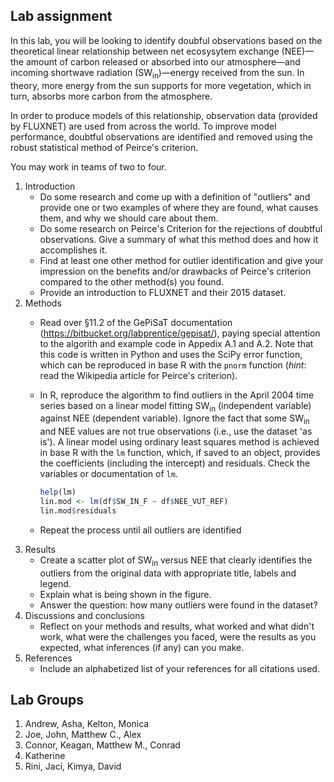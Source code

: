 ## Lab assignment

In this lab, you will be looking to identify doubful observations based on the theoretical linear relationship between net ecosysytem exchange (NEE)&mdash;the amount of carbon released or absorbed into our atmosphere&mdash;and incoming shortwave radiation (SW<sub>in</sub>)&mdash;energy received from the sun. 
In theory, more energy from the sun supports for more vegetation, which in turn, absorbs more carbon from the atmosphere.

In order to produce models of this relationship, observation data (provided by FLUXNET) are used from across the world.
To improve model performance, doubtful observations are identified and removed using the robust statistical method of Peirce's criterion.

You may work in teams of two to four.

1. Introduction
   - Do some research and come up with a definition of "outliers" and provide one or two examples of where they are found, what causes them, and why we should care about them.
   - Do some research on Peirce's Criterion for the rejections of doubtful observations.
       Give a summary of what this method does and how it accomplishes it.
   - Find at least one other method for outlier identification and give your impression on the benefits and/or drawbacks of Peirce's criterion compared to the other method(s) you found.
   - Provide an introduction to FLUXNET and their 2015 dataset. 
2. Methods 
    - Read over &sect;11.2 of the GePiSaT documentation (https://bitbucket.org/labprentice/gepisat/), paying special attention to the algorith and example code in Appedix A.1 and A.2. 
        Note that this code is written in Python and uses the SciPy error function, which can be reproduced in base R with the `pnorm` function (*hint*: read the Wikipedia article for Peirce's criterion).
    - In R, reproduce the algorithm to find outliers in the April 2004 time series based on a linear model fitting SW<sub>in</sub> (independent variable) against NEE (dependent variable). 
        Ignore the fact that some SW<sub>in</sub> and NEE values are not true observations (i.e., use the dataset 'as is').
        A linear model using ordinary least squares method is achieved in base R with the `lm` function, which, if saved to an object, provides the coefficients (including the intercept) and residuals.
        Check the variables or documentation of `lm`.

        ```R
        help(lm)
        lin.mod <- lm(df$SW_IN_F ~ df$NEE_VUT_REF)
        lin.mod$residuals
        ```
    - Repeat the process until all outliers are identified
3. Results
    - Create a scatter plot of SW<sub>in</sub> versus NEE that clearly identifies the outliers from the original data with appropriate title, labels and legend.
    - Explain what is being shown in the figure.
    - Answer the question: how many outliers were found in the dataset?
4. Discussions and conclusions
    - Reflect on your methods and results, what worked and what didn't work, what were the challenges you faced, were the results as you expected, what inferences (if any) can you make.
5. References
     - Include an alphabetized list of your references for all citations used.

## Lab Groups

1. Andrew, Asha, Kelton, Monica
2. Joe, John, Matthew C., Alex
3. Connor, Keagan, Matthew M., Conrad
4. Katherine
5. Rini, Jaci, Kimya, David
